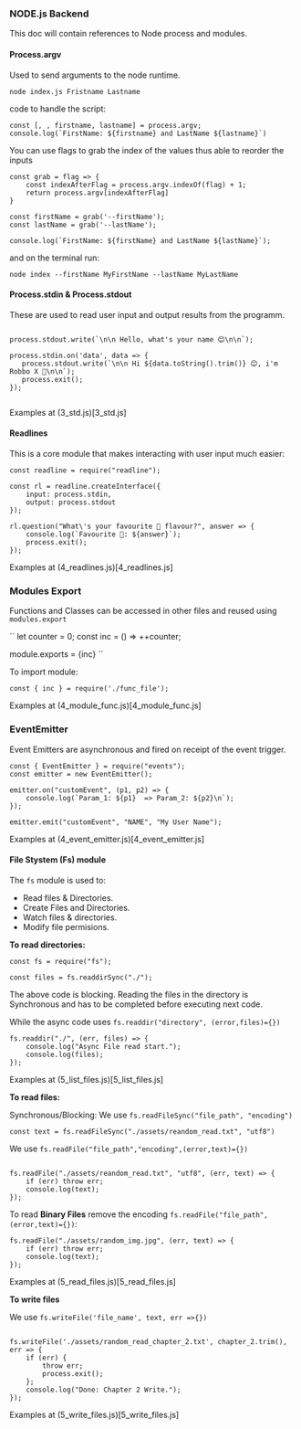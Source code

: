 ### NODE.js Backend
This doc will contain references to Node process and modules.

#### Process.argv
Used to send arguments to the node runtime.

``node index.js Fristname Lastname``

code to handle the script:

```
const [, , firstname, lastname] = process.argv;
console.log(`FirstName: ${firstname} and LastName ${lastname}`)

```

You can use flags to grab the index of the values thus able to reorder the inputs

```
const grab = flag => {
    const indexAfterFlag = process.argv.indexOf(flag) + 1;
    return process.argv[indexAfterFlag]
}

const firstName = grab('--firstName');
const lastName = grab('--lastName');

console.log(`FirstName: ${firstName} and LastName ${lastName}`);

```

and on the terminal run:

``node index --firstName MyFirstName --lastName MyLastName``


#### Process.stdin & Process.stdout
These are used to read user input and output results from the programm.


 ```

process.stdout.write(`\n\n Hello, what's your name 😊\n\n`);

process.stdin.on('data', data => {
    process.stdout.write(`\n\n Hi ${data.toString().trim()} 😊, i'm Robbo X 🤖\n\n`);
    process.exit();
});


```

Examples at (3_std.js)[3_std.js]


#### Readlines
This is a core module that makes interacting with user input much easier: 

```
const readline = require("readline");

const rl = readline.createInterface({
    input: process.stdin,
    output: process.stdout
});

rl.question("What\'s your favourite 🍦 flavour?", answer => {
    console.log(`Favourite 🍦: ${answer}`);
    process.exit();
});

```

Examples at (4_readlines.js)[4_readlines.js]


### Modules Export
Functions and Classes can be accessed in other files and reused using `modules.export`

``
let counter = 0;
const inc = () => ++counter;

module.exports = {inc}
``

To import module:

``const { inc } = require('./func_file');``

Examples at (4_module_func.js)[4_module_func.js]


### EventEmitter
Event Emitters are asynchronous and fired on receipt of the event trigger.

```
const { EventEmitter } = require("events");
const emitter = new EventEmitter();

emitter.on("customEvent", (p1, p2) => {
    console.log(`Param_1: ${p1}  => Param_2: ${p2}\n`);
});

emitter.emit("customEvent", "NAME", "My User Name");

```

Examples at (4_event_emitter.js)[4_event_emitter.js]

#### File Stystem (Fs) module

The `fs` module is used to:

 - Read files & Directories.
 - Create Files and Directories.
 - Watch files & directories.
 - Modify file permisions.

**To read directories:**

```
const fs = require("fs");

const files = fs.readdirSync("./");
```

The above code is blocking. Reading the files in the directory is Synchronous and has to be completed before executing next code.

While the async code uses `fs.readdir("directory", (error,files)={})`

```
fs.readdir("./", (err, files) => {
    console.log("Async File read start.");
    console.log(files);
});

```

Examples at (5_list_files.js)[5_list_files.js]


**To read files:**

Synchronous/Blocking: We use `fs.readFileSync("file_path", "encoding")`

`const text = fs.readFileSync("./assets/reandom_read.txt", "utf8")`

We use `fs.readFile("file_path","encoding",(error,text)={})` 

```

fs.readFile("./assets/reandom_read.txt", "utf8", (err, text) => {
    if (err) throw err;
    console.log(text);
});

```

To read **Binary Files** remove the encoding `fs.readFile("file_path", (error,text)={})`:

```
fs.readFile("./assets/random_img.jpg", (err, text) => {
    if (err) throw err;
    console.log(text);
});

```
Examples at (5_read_files.js)[5_read_files.js]


**To write files**

We use `fs.writeFile('file_name', text, err =>{}) `

```

fs.writeFile('./assets/random_read_chapter_2.txt', chapter_2.trim(), err => {
    if (err) {
        throw err;
        process.exit();
    };
    console.log("Done: Chapter 2 Write.");
});

```

Examples at (5_write_files.js)[5_write_files.js]

